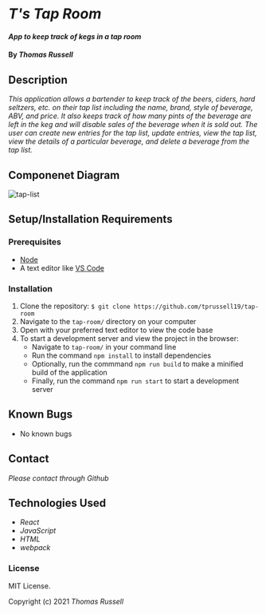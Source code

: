 # _T's Tap Room_

#### _App to keep track of kegs in a tap room_

#### By _Thomas Russell_

## Description

_This application allows a bartender to keep track of the beers, ciders, hard seltzers, etc. on their tap list including the name, brand, style of beverage, ABV, and price. It also keeps track of how many pints of the beverage are left in the keg and will disable sales of the beverage when it is sold out. The user can create new entries for the tap list, update entries, view the tap list, view the details of a particular beverage, and delete a beverage from the tap list._

## Componenet Diagram

![tap-list](https://user-images.githubusercontent.com/80493022/124309612-d80afd00-db1f-11eb-88ca-de3bbd4db7e2.png)

## Setup/Installation Requirements

### Prerequisites

- [Node](https://nodejs.org/en/)
- A text editor like [VS Code](https://code.visualstudio.com/)

### Installation

1. Clone the repository: `$ git clone https://github.com/tprussell19/tap-room`
2. Navigate to the `tap-room/` directory on your computer
3. Open with your preferred text editor to view the code base
4. To start a development server and view the project in the browser:
   - Navigate to `tap-room/` in your command line
   - Run the command `npm install` to install dependencies
   - Optionally, run the commmand `npm run build` to make a minified build of the application
   - Finally, run the command `npm run start` to start a development server

## Known Bugs

- No known bugs

## Contact

_Please contact through Github_

## Technologies Used

- _React_
- _JavaScript_
- _HTML_
- _webpack_

### License

MIT License.

Copyright (c) 2021 _Thomas Russell_

<!-- changes made in order to make commit -->
